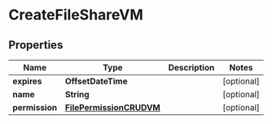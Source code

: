 

# CreateFileShareVM


## Properties

| Name | Type | Description | Notes |
|------------ | ------------- | ------------- | -------------|
|**expires** | **OffsetDateTime** |  |  [optional] |
|**name** | **String** |  |  [optional] |
|**permission** | [**FilePermissionCRUDVM**](FilePermissionCRUDVM.md) |  |  [optional] |



